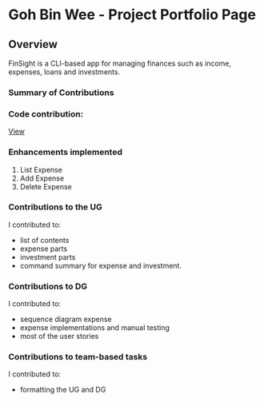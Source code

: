 # Goh Bin Wee - Project Portfolio Page

## Overview
FinSight is a CLI-based app for managing finances such as income, expenses, loans and investments.

### Summary of Contributions

### Code contribution:
[View](https://nus-cs2113-ay2526s1.github.io/tp-dashboard/?search=gbinw128&breakdown=true&sort=groupTitle%20dsc&sortWithin=title&since=2025-09-19T00%3A00%3A00&timeframe=commit&mergegroup=&groupSelect=groupByRepos&checkedFileTypes=docs~functional-code~test-code~other&filteredFileName=&tabOpen=true&tabType=authorship&tabAuthor=gbinw128&tabRepo=AY2526S1-CS2113-T10-1%2Ftp%5Bmaster%5D&authorshipIsMergeGroup=false&authorshipFileTypes=docs~functional-code~test-code&authorshipIsBinaryFileTypeChecked=false&authorshipIsIgnoredFilesChecked=false)

### Enhancements implemented

1. List Expense
2. Add Expense
3. Delete Expense

### Contributions to the UG
I contributed to: 
* list of contents
* expense parts 
* investment parts
* command summary for expense and investment.


### Contributions to DG
I contributed to:
* sequence diagram expense
* expense implementations and manual testing
* most of the user stories

### Contributions to team-based tasks
I contributed to:
* formatting the UG and DG